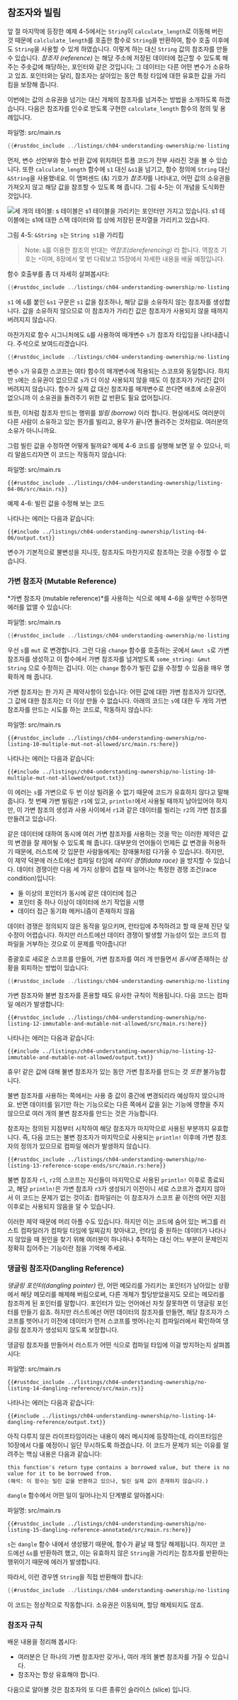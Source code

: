 ## 참조자와 빌림

앞 절 마지막에 등장한 예제 4-5에서는 `String`이 `calculate_length`로
이동해 버린 것 때문에 `calclulate_length`를 호출한 함수로 `String`을
반환하여, 함수 호출 이후에도 `String`을 사용할 수 있게 하였습니다.
이렇게 하는 대신 `String` 값의 참조자를 만들 수 있습니다.
*참조자 (reference)* 는 해당 주소에 저장된 데이터에 접근할 수 있도록
해주는 주솟값에 해당하는, 포인터와 같은 것입니다; 그 데이터는 다른 어떤
변수가 소유하고 있죠. 포인터와는 달리, 참조자는 살아있는 동안 특정 타입에
대한 유효한 값을 가리킴을 보장해 줍니다.

이번에는 값의 소유권을 넘기는 대신 개체의 참조자를 넘겨주는 방법을 소개하도록 하겠습니다.
다음은 참조자를 인수로 받도록 구현한 `calculate_length` 함수의 정의 및 용례입니다.

<span class="filename">파일명: src/main.rs</span>

```rust
{{#rustdoc_include ../listings/ch04-understanding-ownership/no-listing-07-reference/src/main.rs:all}}
```

먼저, 변수 선언부와 함수 반환 값에 위치하던 튜플 코드가 전부 사라진
것을 볼 수 있습니다. 또한 `calculate_length` 함수에 `s1` 대신 `&s1`을
넘기고, 함수 정의에 `String` 대신 `&String`을 사용했네요. 이 앰퍼센드
(&) 기호가 *참조자*를 나타내고, 어떤 값의 소유권을 가져오지 않고 해당 값을
참조할 수 있도록 해 줍니다. 그림 4-5는 이 개념을 도식화한 것입니다.

<img alt="세 개의 테이블: s 테이블은 s1 테이블을 가리키는 포인터만
가지고 있습니다. s1 테이블에는 s1에 대한 스택 데이터와 힙 상에 저장된
문자열을 가리키고 있습니다." src="img/trpl04-05.svg" class="center" />

<span class="caption">그림 4-5: `&String s`는  `String s1`을
가리킴</span>

> Note: `&`를 이용한 참조의 반대는
> *역참조(dereferencing)* 라 합니다.
> 역참조 기호는 `*`이며, 8장에서 몇 번 다뤄보고
> 15장에서 자세한 내용을 배울 예정입니다.

함수 호출부를 좀 더 자세히 살펴봅시다:

```rust
{{#rustdoc_include ../listings/ch04-understanding-ownership/no-listing-07-reference/src/main.rs:here}}
```

`s1` 에 `&`를 붙인 `&s1` 구문은 `s1` 값을 참조하나, 해당 값을 소유하지
않는 참조자를 생성합니다. 값을 소유하지 않으므로 이 참조자가 가리킨 값은
참조자가 사용되지 않을 때까지 버려지지 않습니다.

마찬가지로 함수 시그니처에도 `&`를 사용하여 매개변수 `s`가 참조자 타입임을
나타내줍니다. 주석으로 보여드리겠습니다.

```rust
{{#rustdoc_include ../listings/ch04-understanding-ownership/no-listing-08-reference-with-annotations/src/main.rs:here}}
```

변수 `s`가 유효한 스코프는 여타 함수의 매개변수에 적용되는
스코프와 동일합니다. 하지만 `s`에는 소유권이 없으므로 `s`가
더 이상 사용되지 않을 때도 이 참조자가 가리킨 값이 버려지지
않습니다. 함수가 실제 값 대신 참조자를 매개변수로 쓴다면
애초에 소유권이 없으니까 이 소유권을 돌려주기 위한 값 반환도
필요 없어집니다.

또한, 이처럼 참조자 만드는 행위를 *빌림 (borrow)* 이라 합니다.
현실에서도 여러분이 다른 사람이 소유하고 있는 뭔가를 빌리고,
용무가 끝나면 돌려주는 것처럼요. 여러분의 소유가 아니니까요.

그럼 빌린 값을 수정하면 어떻게 될까요? 예제 4-6 코드를
실행해 보면 알 수 있으나, 미리 말씀드리자면 이 코드는 작동하지 않습니다:

<span class="filename">파일명: src/main.rs</span>

```rust,ignore,does_not_compile
{{#rustdoc_include ../listings/ch04-understanding-ownership/listing-04-06/src/main.rs}}
```

<span class="caption">예제 4-6: 빌린 값을 수정해 보는 코드</span>

나타나는 에러는 다음과 같습니다:

```console
{{#include ../listings/ch04-understanding-ownership/listing-04-06/output.txt}}
```

변수가 기본적으로 불변성을 지니듯,
참조자도 마찬가지로 참조하는 것을 수정할 수 없습니다.

### 가변 참조자 (Mutable Reference)

*가변 참조자 (mutable reference)*를 사용하는 식으로 예제 4-6을 살짝만
수정하면 에러를 없앨 수 있습니다:

<span class="filename">파일명: src/main.rs</span>

```rust
{{#rustdoc_include ../listings/ch04-understanding-ownership/no-listing-09-fixes-listing-04-06/src/main.rs}}
```

우선 `s`를 `mut` 로 변경합니다. 그런 다음 `change` 함수를 호출하는 곳에서
`&mut s`로 가변 참조자를 생성하고 이 함수에서 가변 참조자를 넘겨받도록
`some_string: &mut String` 으로 수정하는 겁니다. 이는 `change` 함수가
빌린 값을 수정할 수 있음을 매우 명확하게 해 줍니다.

가변 참조자는 한 가지 큰 제약사항이 있습니다: 어떤 값에 대한 가변 참조자가
있다면, 그 값에 대한 참조자는 더 이상 만들 수 없습니다. 아래의 코드는
`s`에 대한 두 개의 가변 참조자를 만드는 시도를 하는 코드로, 작동하지 않습니다:

<span class="filename">파일명: src/main.rs</span>

```rust,ignore,does_not_compile
{{#rustdoc_include ../listings/ch04-understanding-ownership/no-listing-10-multiple-mut-not-allowed/src/main.rs:here}}
```

나타나는 에러는 다음과 같습니다:

```console
{{#include ../listings/ch04-understanding-ownership/no-listing-10-multiple-mut-not-allowed/output.txt}}
```

이 에러는 `s`를 가변으로 두 번 이상 빌려올 수 없기 때문에 코드가
유효하지 않다고 말해줍니다. 첫 번째 가변 빌림은 `r1`에 있고,
`println!`에서 사용될 때까지 남아있어야 하지만, 이 가변 참조의
생성과 사용 사이에서 `r1`과 같은 데이터를 빌리는 `r2`의 가변 참조를
만들려고 있습니다.

같은 데이터에 대하여 동시에 여러 가변 참조자를 사용하는 것을 막는
이러한 제약은 값의 변경을 잘 제어될 수 있도록 해 줍니다. 대부분의 언어들이
언제든 값 변경을 허용하기 때문에, 러스트에 갓 입문한 사람들에게는 장애물처럼
다가올 수 있습니다. 하지만, 이 제약 덕분에 러스트에선 컴파일 타임에
*데이터 경쟁(data race)* 을 방지할 수 있습니다. 데이터 경쟁이란 다음
세 가지 상황이 겹칠 때 일어나는 특정한 경쟁 조건(race condition)입니다:

* 둘 이상의 포인터가 동시에 같은 데이터에 접근
* 포인터 중 하나 이상이 데이터에 쓰기 작업을 시행
* 데이터 접근 동기화 메커니즘이 존재하지 않음

데이터 경쟁은 정의되지 않은 동작을 일으키며, 런타임에 추적하려고 할 때
문제 진단 및 수정이 어렵습니다. 하지만 러스트에선 데이터 경쟁이 발생할
가능성이 있는 코드의 컴파일을 거부하는 것으로 이 문제를 막아줍니다!

중괄호로 새로운 스코프를 만들어, 가변 참조자를 여러 개 만들면서 *동시에*
존재하는 상황을 회피하는 방법이 있습니다:

```rust
{{#rustdoc_include ../listings/ch04-understanding-ownership/no-listing-11-muts-in-separate-scopes/src/main.rs:here}}
```

가변 참조자와 불변 참조자를 혼용할 때도 유사한 규칙이 적용됩니다.
다음 코드는 컴파일 에러가 발생합니다:

```rust,ignore,does_not_compile
{{#rustdoc_include ../listings/ch04-understanding-ownership/no-listing-12-immutable-and-mutable-not-allowed/src/main.rs:here}}
```

나타나는 에러는 다음과 같습니다:

```console
{{#include ../listings/ch04-understanding-ownership/no-listing-12-immutable-and-mutable-not-allowed/output.txt}}
```

휴우! 같은 값에 대해 불변 참조자가 있는 동안 가변 참조자를 만드는 것 *또한*
불가능합니다.

불변 참조자를 사용하는 쪽에서는 사용 중  값이 중간에 변경되리라
예상하지 않으니까요. 반면 데이터를 읽기만 하는 기능으로는 다른 쪽에서
값을 읽는 기능에 영향을 주지 않으므로 여러 개의 불변 참조자를 만드는 것은
가능합니다.

참조자는 정의된 지점부터 시작하여 해당 참조자가 마지막으로
사용된 부분까지 유효합니다. 즉, 다음 코드는 불변 참조자가 마지막으로
사용되는 `println!` 이후에 가변 참조자의 정의가 있으므로 컴파일 에러가
발생하지 않습니다.

```rust,edition2021
{{#rustdoc_include ../listings/ch04-understanding-ownership/no-listing-13-reference-scope-ends/src/main.rs:here}}
```

불변 참조자 `rl`, `r2`의 스코프는 자신들이 마지막으로 사용된
`println!` 이후로 종료되고, 해당 `println!`은  가변 참조자 `r3`가
생성되기 이전이니 서로 스코프가 겹치지 않아서 이 코드는 문제가 없는 것이죠:
컴파일러는 이 참조자가 스코프 끝 이전의 어떤 지점 이후로는 사용되지 않음을
알 수 있습니다.

이러한 제약 때문에 머리 아플 수도 있습니다.
하지만 이는 코드에 숨어 있는 버그를 러스트 컴파일러가 컴파일 타임에 일찌감치 찾아내고,
런타임 중 원하는 데이터가 나타나지 않았을 때 원인을 찾기 위해 여러분이 하나하나 추적하는 대신
어느 부분이 문제인지 정확히 집어주는 기능이란 점을 기억해 주세요.

### 댕글링 참조자(Dangling Reference)

*댕글링 포인터(dangling pointer)* 란, 어떤 메모리를 가리키는 포인터가
남아있는 상황에서 해당 메모리를 해제해 버림으로써, 다른 개체가 할당받았을지도
모르는 메모리를 참조하게 된 포인터를 말합니다.
포인터가 있는 언어에선 자칫 잘못하면 이 댕글링 포인터를 만들기 쉽죠.
하지만 러스트에선 어떤 데이터의 참조자를 만들면,
해당 참조자가 스코프를 벗어나기 이전에 데이터가 먼저 스코프를 벗어나는지
컴파일러에서 확인하여 댕글링 참조자가 생성되지 않도록 보장합니다.

댕글링 참조자를 만들어서 러스트가 어떤 식으로 컴파일 타임에 이걸
방지하는지 살펴봅시다:

<span class="filename">파일명: src/main.rs</span>

```rust,ignore,does_not_compile
{{#rustdoc_include ../listings/ch04-understanding-ownership/no-listing-14-dangling-reference/src/main.rs}}
```

나타나는 에러는 다음과 같습니다:

```console
{{#include ../listings/ch04-understanding-ownership/no-listing-14-dangling-reference/output.txt}}
```

아직 다루지 않은 라이프타임이라는 내용이 에러 메시지에 등장하는데,
라이프타임은 10장에서 다룰 예정이니 일단 무시하도록 하겠습니다.
이 코드가 문제가 되는 이유를 알려주는 핵심 내용은 다음과 같습니다:

```text
this function's return type contains a borrowed value, but there is no value for it to be borrowed from.
(해석: 이 함수는 빌린 값을 반환하고 있으나, 빌린 실제 값이 존재하지 않습니다.)
```

`dangle` 함수에서 어떤 일이 일어나는지
단계별로 알아봅시다:

<span class="filename">파일명: src/main.rs</span>

```rust,ignore,does_not_compile
{{#rustdoc_include ../listings/ch04-understanding-ownership/no-listing-15-dangling-reference-annotated/src/main.rs:here}}
```

`s`는  `dangle` 함수 내에서 생성됐기 때문에,
함수가 끝날 때 할당 해제됩니다.
하지만 코드에선 `&s`를 반환하려 했고, 이는 유효하지 않은 `String`을 가리키는
참조자를 반환하는 행위이기 때문에 에러가 발생합니다.

따라서, 이런 경우엔 `String`을 직접 반환해야 합니다:

```rust
{{#rustdoc_include ../listings/ch04-understanding-ownership/no-listing-16-no-dangle/src/main.rs:here}}
```

이 코드는 정상적으로 작동합니다.
소유권은 이동되며, 할당 해제되지도 않죠.

### 참조자 규칙

배운 내용을 정리해 봅시다:

* 여러분은 단 하나의 가변 참조자만 갖거나,
  여러 개의 불변 참조자를 가질 수 있습니다.
* 참조자는 항상 유효해야 합니다.

다음으로 알아볼 것은 참조자의 또 다른 종류인 슬라이스 (slice) 입니다.
